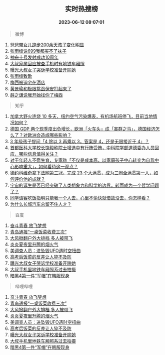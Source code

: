 <div align="center"><h2>实时热搜榜</h2><h4>2023-06-12 08:07:01</h4></div>

> 微博  

1. [爸爸带女儿跑步200余天孩子变化明显](https://s.weibo.com/weibo?q=%23%E7%88%B8%E7%88%B8%E5%B8%A6%E5%A5%B3%E5%84%BF%E8%B7%91%E6%AD%A5200%E4%BD%99%E5%A4%A9%E5%AD%A9%E5%AD%90%E5%8F%98%E5%8C%96%E6%98%8E%E6%98%BE%23&t=31&band_rank=1&Refer=top)<br />
2. [张雨绮说699我都买不了袜子](https://s.weibo.com/weibo?q=%23%E5%BC%A0%E9%9B%A8%E7%BB%AE%E8%AF%B4699%E6%88%91%E9%83%BD%E4%B9%B0%E4%B8%8D%E4%BA%86%E8%A2%9C%E5%AD%90%23&t=31&band_rank=2&Refer=top)<br />
3. [神舟十号发射成功10周年](https://s.weibo.com/weibo?q=%23%E7%A5%9E%E8%88%9F%E5%8D%81%E5%8F%B7%E5%8F%91%E5%B0%84%E6%88%90%E5%8A%9F10%E5%91%A8%E5%B9%B4%23&t=31&band_rank=3&Refer=top)<br />
4. [大叔家属回应被查手机时有地铁车厢照](https://s.weibo.com/weibo?q=%23%E5%A4%A7%E5%8F%94%E5%AE%B6%E5%B1%9E%E5%9B%9E%E5%BA%94%E8%A2%AB%E6%9F%A5%E6%89%8B%E6%9C%BA%E6%97%B6%E6%9C%89%E5%9C%B0%E9%93%81%E8%BD%A6%E5%8E%A2%E7%85%A7%23&t=31&band_rank=4&Refer=top)<br />
5. [曝光大叔女子哭诉学校准备开除她](https://s.weibo.com/weibo?q=%23%E6%9B%9D%E5%85%89%E5%A4%A7%E5%8F%94%E5%A5%B3%E5%AD%90%E5%93%AD%E8%AF%89%E5%AD%A6%E6%A0%A1%E5%87%86%E5%A4%87%E5%BC%80%E9%99%A4%E5%A5%B9%23&t=31&band_rank=5&Refer=top)<br />
6. [张雨绮致歉](https://s.weibo.com/weibo?q=%E5%BC%A0%E9%9B%A8%E7%BB%AE%E8%87%B4%E6%AD%89&t=31&band_rank=6&Refer=top)<br />
7. [梅西被迫宅在酒店](https://s.weibo.com/weibo?q=%23%E6%A2%85%E8%A5%BF%E8%A2%AB%E8%BF%AB%E5%AE%85%E5%9C%A8%E9%85%92%E5%BA%97%23&t=31&band_rank=7&Refer=top)<br />
8. [黄景瑜和极限挑战保安打起来了](https://s.weibo.com/weibo?q=%23%E9%BB%84%E6%99%AF%E7%91%9C%E5%92%8C%E6%9E%81%E9%99%90%E6%8C%91%E6%88%98%E4%BF%9D%E5%AE%89%E6%89%93%E8%B5%B7%E6%9D%A5%E4%BA%86%23&t=31&band_rank=8&Refer=top)<br />
9. [薛之谦说我开始找你了梅西](https://s.weibo.com/weibo?q=%23%E8%96%9B%E4%B9%8B%E8%B0%A6%E8%AF%B4%E6%88%91%E5%BC%80%E5%A7%8B%E6%89%BE%E4%BD%A0%E4%BA%86%E6%A2%85%E8%A5%BF%23&t=31&band_rank=9&Refer=top)<br />

> 知乎  

1. [加拿大野火连烧 10 多天，纽约空气污染爆表，有机场航班停飞，目前当地情况如何？](https://www.zhihu.com/question/605435138)<br />
2. [德国 GDP 两个现季度出负增长，欧洲「火车头」成「害群之马」，德国经济怎么了？对欧洲会造成哪些影响？](https://www.zhihu.com/question/605491276)<br />
3. [3 年级孩子提问「4 除以 3 再乘以 3，答案是 4，还是无限接近于 4」？](https://www.zhihu.com/question/597086933)<br />
4. [首都医科大学校长饶毅称院士增选中有行贿受贿，中科院学部道德委办人员回应，哪些信息值得关注？](https://www.zhihu.com/question/606031181)<br />
5. [对于年轻人不愿生育，专家称「不仅是成本高，以家庭孩子中心转变为自我中心影响重大」，如何看待这一观点？](https://www.zhihu.com/question/606014215)<br />
6. [德约科维奇拿下法网第三冠，完成 23 个大满贯，成为三圈全满贯第一人，如何评价他的成就？](https://www.zhihu.com/question/606084539)<br />
7. [宇宙的诞生是否已经突破了人类想象力和科学的边界，转而成为一个哲学问题了？](https://www.zhihu.com/question/605857365)<br />
8. [同学请客吃饭指明只能我一个人去，心里不愉快就借故没去，你怎样看？](https://www.zhihu.com/question/486695185)<br />
9. [为什么长城汽车总留不住人才？](https://www.zhihu.com/question/605645113)<br />

> 百度  

1. [奋斗青春 放飞梦想](https://www.baidu.com/s?wd=%E5%A5%8B%E6%96%97%E9%9D%92%E6%98%A5+%E6%94%BE%E9%A3%9E%E6%A2%A6%E6%83%B3&sa=fyb_news&rsv_dl=fyb_news)<br />
2. [青岛通报“一桌饭菜收费三次”](https://www.baidu.com/s?wd=%E9%9D%92%E5%B2%9B%E9%80%9A%E6%8A%A5%E2%80%9C%E4%B8%80%E6%A1%8C%E9%A5%AD%E8%8F%9C%E6%94%B6%E8%B4%B9%E4%B8%89%E6%AC%A1%E2%80%9D&sa=fyb_news&rsv_dl=fyb_news)<br />
3. [大风掀翻户外大排档 多人被带飞](https://www.baidu.com/s?wd=%E5%A4%A7%E9%A3%8E%E6%8E%80%E7%BF%BB%E6%88%B7%E5%A4%96%E5%A4%A7%E6%8E%92%E6%A1%A3+%E5%A4%9A%E4%BA%BA%E8%A2%AB%E5%B8%A6%E9%A3%9E&sa=fyb_news&rsv_dl=fyb_news)<br />
4. [炎炎夏夜里升腾的烟火气](https://www.baidu.com/s?wd=%E7%82%8E%E7%82%8E%E5%A4%8F%E5%A4%9C%E9%87%8C%E5%8D%87%E8%85%BE%E7%9A%84%E7%83%9F%E7%81%AB%E6%B0%94&sa=fyb_news&rsv_dl=fyb_news)<br />
5. [美调查人员：进坠毁UFO遇时空扭曲](https://www.baidu.com/s?wd=%E7%BE%8E%E8%B0%83%E6%9F%A5%E4%BA%BA%E5%91%98%EF%BC%9A%E8%BF%9B%E5%9D%A0%E6%AF%81UFO%E9%81%87%E6%97%B6%E7%A9%BA%E6%89%AD%E6%9B%B2&sa=fyb_news&rsv_dl=fyb_news)<br />
6. [高考后饭菜的反差让人猝不及防](https://www.baidu.com/s?wd=%E9%AB%98%E8%80%83%E5%90%8E%E9%A5%AD%E8%8F%9C%E7%9A%84%E5%8F%8D%E5%B7%AE%E8%AE%A9%E4%BA%BA%E7%8C%9D%E4%B8%8D%E5%8F%8A%E9%98%B2&sa=fyb_news&rsv_dl=fyb_news)<br />
7. [曝光大叔女子哭诉学校准备开除她](https://www.baidu.com/s?wd=%E6%9B%9D%E5%85%89%E5%A4%A7%E5%8F%94%E5%A5%B3%E5%AD%90%E5%93%AD%E8%AF%89%E5%AD%A6%E6%A0%A1%E5%87%86%E5%A4%87%E5%BC%80%E9%99%A4%E5%A5%B9&sa=fyb_news&rsv_dl=fyb_news)<br />
8. [大叔手机里地铁车厢照系过去拍摄](https://www.baidu.com/s?wd=%E5%A4%A7%E5%8F%94%E6%89%8B%E6%9C%BA%E9%87%8C%E5%9C%B0%E9%93%81%E8%BD%A6%E5%8E%A2%E7%85%A7%E7%B3%BB%E8%BF%87%E5%8E%BB%E6%8B%8D%E6%91%84&sa=fyb_news&rsv_dl=fyb_news)<br />
9. [暗黑4第一件“军帽”在韩服现身](https://www.baidu.com/s?wd=%E6%9A%97%E9%BB%914%E7%AC%AC%E4%B8%80%E4%BB%B6%E2%80%9C%E5%86%9B%E5%B8%BD%E2%80%9D%E5%9C%A8%E9%9F%A9%E6%9C%8D%E7%8E%B0%E8%BA%AB&sa=fyb_news&rsv_dl=fyb_news)<br />

> 哔哩哔哩  

1. [奋斗青春 放飞梦想](https://www.baidu.com/s?wd=%E5%A5%8B%E6%96%97%E9%9D%92%E6%98%A5+%E6%94%BE%E9%A3%9E%E6%A2%A6%E6%83%B3&sa=fyb_news&rsv_dl=fyb_news)<br />
2. [青岛通报“一桌饭菜收费三次”](https://www.baidu.com/s?wd=%E9%9D%92%E5%B2%9B%E9%80%9A%E6%8A%A5%E2%80%9C%E4%B8%80%E6%A1%8C%E9%A5%AD%E8%8F%9C%E6%94%B6%E8%B4%B9%E4%B8%89%E6%AC%A1%E2%80%9D&sa=fyb_news&rsv_dl=fyb_news)<br />
3. [大风掀翻户外大排档 多人被带飞](https://www.baidu.com/s?wd=%E5%A4%A7%E9%A3%8E%E6%8E%80%E7%BF%BB%E6%88%B7%E5%A4%96%E5%A4%A7%E6%8E%92%E6%A1%A3+%E5%A4%9A%E4%BA%BA%E8%A2%AB%E5%B8%A6%E9%A3%9E&sa=fyb_news&rsv_dl=fyb_news)<br />
4. [炎炎夏夜里升腾的烟火气](https://www.baidu.com/s?wd=%E7%82%8E%E7%82%8E%E5%A4%8F%E5%A4%9C%E9%87%8C%E5%8D%87%E8%85%BE%E7%9A%84%E7%83%9F%E7%81%AB%E6%B0%94&sa=fyb_news&rsv_dl=fyb_news)<br />
5. [美调查人员：进坠毁UFO遇时空扭曲](https://www.baidu.com/s?wd=%E7%BE%8E%E8%B0%83%E6%9F%A5%E4%BA%BA%E5%91%98%EF%BC%9A%E8%BF%9B%E5%9D%A0%E6%AF%81UFO%E9%81%87%E6%97%B6%E7%A9%BA%E6%89%AD%E6%9B%B2&sa=fyb_news&rsv_dl=fyb_news)<br />
6. [高考后饭菜的反差让人猝不及防](https://www.baidu.com/s?wd=%E9%AB%98%E8%80%83%E5%90%8E%E9%A5%AD%E8%8F%9C%E7%9A%84%E5%8F%8D%E5%B7%AE%E8%AE%A9%E4%BA%BA%E7%8C%9D%E4%B8%8D%E5%8F%8A%E9%98%B2&sa=fyb_news&rsv_dl=fyb_news)<br />
7. [曝光大叔女子哭诉学校准备开除她](https://www.baidu.com/s?wd=%E6%9B%9D%E5%85%89%E5%A4%A7%E5%8F%94%E5%A5%B3%E5%AD%90%E5%93%AD%E8%AF%89%E5%AD%A6%E6%A0%A1%E5%87%86%E5%A4%87%E5%BC%80%E9%99%A4%E5%A5%B9&sa=fyb_news&rsv_dl=fyb_news)<br />
8. [大叔手机里地铁车厢照系过去拍摄](https://www.baidu.com/s?wd=%E5%A4%A7%E5%8F%94%E6%89%8B%E6%9C%BA%E9%87%8C%E5%9C%B0%E9%93%81%E8%BD%A6%E5%8E%A2%E7%85%A7%E7%B3%BB%E8%BF%87%E5%8E%BB%E6%8B%8D%E6%91%84&sa=fyb_news&rsv_dl=fyb_news)<br />
9. [暗黑4第一件“军帽”在韩服现身](https://www.baidu.com/s?wd=%E6%9A%97%E9%BB%914%E7%AC%AC%E4%B8%80%E4%BB%B6%E2%80%9C%E5%86%9B%E5%B8%BD%E2%80%9D%E5%9C%A8%E9%9F%A9%E6%9C%8D%E7%8E%B0%E8%BA%AB&sa=fyb_news&rsv_dl=fyb_news)<br />
